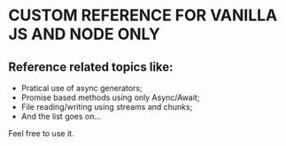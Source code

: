 # CUSTOM REFERENCE FOR VANILLA JS AND NODE ONLY

## Reference related topics like:

* Pratical use of async generators;
* Promise based methods using only Async/Await;
* File reading/writing using streams and chunks;
* And the list goes on...

Feel free to use it.

